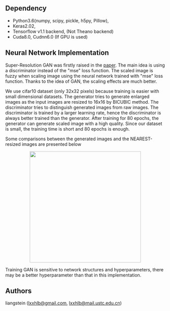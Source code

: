 ## Dependency
* Python3.6(numpy, scipy, pickle, h5py, Pillow),
* Keras2.02,
* Tensorflow v1.1 backend, (Not Theano backend)
* Cuda8.0, Cudnn6.0 (If GPU is used)

## Neural Network Implementation
Super-Resolution GAN was firstly raised in the [paper](https://arxiv.org/pdf/1609.04802). The main idea is using a discriminator instead of the "mse" loss function. The scaled image is fuzzy when scaling image using the neural network trained with "mse" loss function. Thanks to the idea of GAN, the scaling effects are much better. 

We use cifar10 dataset (only 32x32 pixels) because training is easier with small dimensional datasets. The generator tries to generate enlarged images as the input images are resized to 16x16 by BICUBIC method. The discriminator tries to distinguish generated images from raw images. The discriminator is trained by a larger learning rate, hence the discriminator is always better trained than the generator. After training for 80 epochs, the generator can generate scaled image with a high quality. Since our dataset is small, the training time is short and 80 epochs is enough. 

Some comparisons between the generated images and the NEAREST-resized images are presented below 
<p align="center">
  <img src="https://github.com/liangstein/SRGAN-Keras/blob/master/comparison.png" width="350"/>
</p>

Training GAN is sensitive to network structures and hyperparameters, there may be a better hyperparameter than that in this implementation. 

## Authors
liangstein (lxxhlb@gmail.com, lxxhlb@mail.ustc.edu.cn) 

